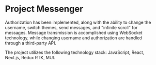 # Project Messenger

Authorization has been implemented, along with the ability to change the username, switch themes, send messages, and "infinite scroll" for messages. Message transmission is accomplished using WebSocket technology, while changing username and authorization are handled through a third-party API.

The project utilizes the following technology stack: 
JavaScript, React, Next.js, Redux RTK, MUI.
